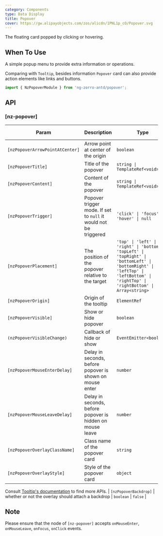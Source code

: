 ```yaml
---
category: Components
type: Data Display
title: Popover
cover: https://gw.alipayobjects.com/zos/alicdn/1PNL1p_cO/Popover.svg
---
```


The floating card popped by clicking or hovering.

## When To Use

A simple popup menu to provide extra information or operations.

Comparing with `Tooltip`, besides information `Popover` card can also provide action elements like links and buttons.

```ts
import { NzPopoverModule } from 'ng-zorro-antd/popover';
```

## API

### [nz-popover]

| Param                           | Description                                                      | Type                                                                                                                                                                              | Default value |
| ------------------------------- | ---------------------------------------------------------------- | --------------------------------------------------------------------------------------------------------------------------------------------------------------------------------- | ------------- |
| `[nzPopoverArrowPointAtCenter]` | Arrow point at center of the origin                              | `boolean`                                                                                                                                                                         | `false`       |
| `[nzPopoverTitle]`              | Title of the popover                                             | `string \| TemplateRef<void>`                                                                                                                                                     | -             |
| `[nzPopoverContent]`            | Content of the popover                                           | `string \| TemplateRef<void>`                                                                                                                                                     | -             |
| `[nzPopoverTrigger]`            | Popover trigger mode. If set to `null` it would not be triggered | `'click' \| 'focus' \| 'hover' \| null`                                                                                                                                           | `'hover'`     |
| `[nzPopoverPlacement]`          | The position of the popover relative to the target               | `'top' \| 'left' \| 'right' \| 'bottom' \| 'topLeft' \| 'topRight' \| 'bottomLeft' \| 'bottomRight' \| 'leftTop' \| 'leftBottom' \| 'rightTop' \| 'rightBottom' \| Array<string>` | `'top'`       |
| `[nzPopoverOrigin]`             | Origin of the tooltip                                            | `ElementRef`                                                                                                                                                                      | -             |
| `[nzPopoverVisible]`            | Show or hide popover                                             | `boolean`                                                                                                                                                                         | `false`       |
| `(nzPopoverVisibleChange)`      | Callback of hide or show                                         | `EventEmitter<boolean>`                                                                                                                                                           | -             |
| `[nzPopoverMouseEnterDelay]`    | Delay in seconds, before popover is shown on mouse enter         | `number`                                                                                                                                                                          | `0.15`        |
| `[nzPopoverMouseLeaveDelay]`    | Delay in seconds, before popover is hidden on mouse leave        | `number`                                                                                                                                                                          | `0.1`         |
| `[nzPopoverOverlayClassName]`   | Class name of the popover card                                   | `string`                                                                                                                                                                          | -             |
| `[nzPopoverOverlayStyle]`       | Style of the popover card                                        | `object`                                                                                                                                                                          | -             |

Consult [Tooltip's documentation](/components/tooltip/en#api) to find more APIs.
| `[nzPopoverBackdrop]` | whether or not the overlay should attach a backdrop | `boolean` | `false` |

## Note

Please ensure that the node of `[nz-popover]` accepts `onMouseEnter`, `onMouseLeave`, `onFocus`, `onClick` events.
